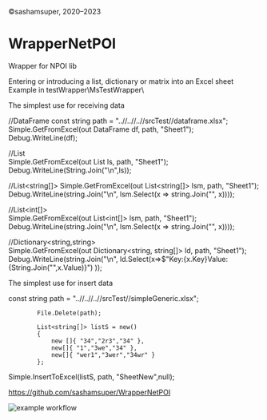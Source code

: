 ©sashamsuper, 2020–2023
# WrapperNetPOI
Wrapper for NPOI lib

Entering or introducing a list, dictionary or matrix into an Excel sheet
Example in testWrapper\MsTestWrapper\

The simplest use for receiving data

//DataFrame
const string path = "..//..//..//srcTest//dataframe.xlsx";  
Simple.GetFromExcel(out DataFrame df, path, "Sheet1");  
Debug.WriteLine(df);  

//List<string>  
Simple.GetFromExcel(out List<string> ls, path, "Sheet1");  
Debug.WriteLine(String.Join("\n",ls));  

//List<string[]> 
Simple.GetFromExcel(out List<string[]> lsm, path, "Sheet1");  
Debug.WriteLine(string.Join("\n", lsm.Select(x => string.Join("", x))));

//List<int[]>  
Simple.GetFromExcel(out List<int[]> lsm, path, "Sheet1");  
Debug.WriteLine(string.Join("\n", lsm.Select(x => string.Join("", x))));

//Dictionary<string,string>  
Simple.GetFromExcel(out Dictionary<string, string[]> ld, path, "Sheet1");  
Debug.WriteLine(string.Join("\n", ld.Select(x=>$"Key:{x.Key}Value:{String.Join("",x.Value)}") ));

The simplest use for insert data

const string path = "..//..//..//srcTest//simpleGeneric.xlsx";  
            
            File.Delete(path);  
            
            List<string[]> listS = new()
            {
                new []{ "34","2r3","34" },
                new[]{ "1","3we","34" },
                new[]{ "wer1","3wer","34wr" }
            };
Simple.InsertToExcel(listS, path, "SheetNew",null);

https://github.com/sashamsuper/WrapperNetPOI  
  

![example workflow](https://github.com/sashamsuper/WrapperNetPOI/actions/workflows/dotnet.yml/badge.svg)

